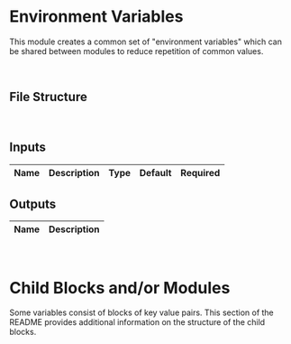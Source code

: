 # Environment Variables

This module creates a common set of "environment variables" which can be shared between modules to reduce repetition of common values.

<br />

## File Structure

<br />

<!-- BEGIN_TF_DOCS -->


## Inputs

| Name | Description | Type | Default | Required |
|------|-------------|------|---------|:--------:|

## Outputs

| Name | Description |
|------|-------------|


<br />

# Child Blocks and/or Modules

Some variables consist of blocks of key value pairs. This section of the README provides additional information on the structure of the child blocks.

<br />

<!-- END_TF_DOCS -->
